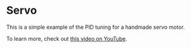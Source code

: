 # Servo

This is a simple example of the PID tuning for a handmade servo motor.

To learn more, check out [this video on YouTube](https://youtu.be/KXDCQ9NiGOE).
